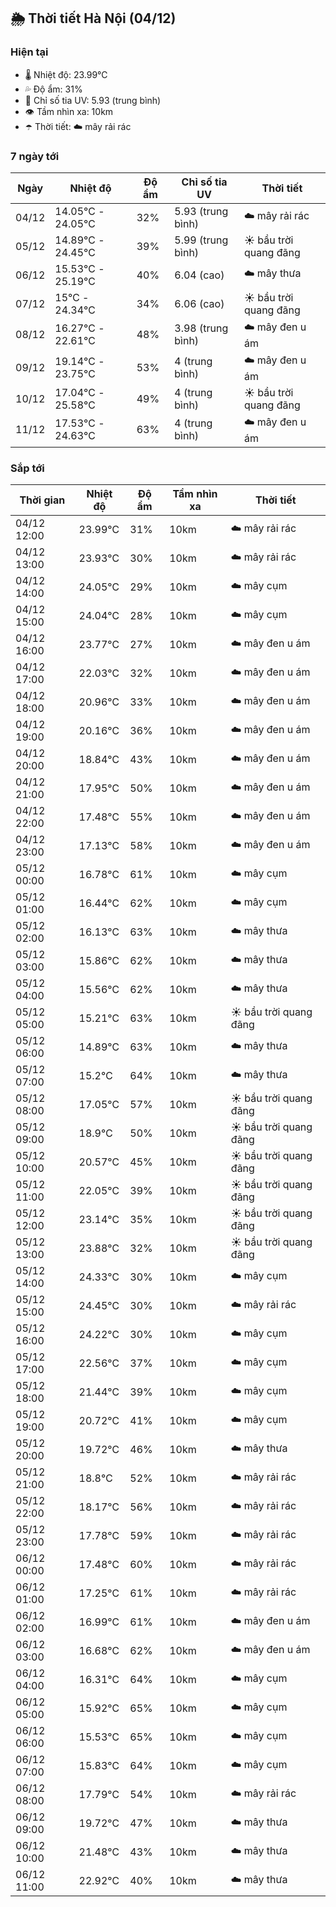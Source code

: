 ## 🌦️ Thời tiết Hà Nội (04/12)

### Hiện tại

- 🌡️ Nhiệt độ: 23.99℃
- 💦 Độ ẩm: 31%
- 🌟 Chỉ số tia UV: 5.93 (trung bình)
- 👁️ Tầm nhìn xa: 10km
- ☂️ Thời tiết: ☁️ mây rải rác

### 7 ngày tới

| Ngày | Nhiệt độ | Độ ẩm | Chỉ số tia UV | Thời tiết |
| --- | --- | --- | --- | --- |
| 04/12 | 14.05℃ - 24.05℃ | 32% | 5.93 (trung bình) | ☁️ mây rải rác |
| 05/12 | 14.89℃ - 24.45℃ | 39% | 5.99 (trung bình) | ☀️ bầu trời quang đãng |
| 06/12 | 15.53℃ - 25.19℃ | 40% | 6.04 (cao) | ☁️ mây thưa |
| 07/12 | 15℃ - 24.34℃ | 34% | 6.06 (cao) | ☀️ bầu trời quang đãng |
| 08/12 | 16.27℃ - 22.61℃ | 48% | 3.98 (trung bình) | ☁️ mây đen u ám |
| 09/12 | 19.14℃ - 23.75℃ | 53% | 4 (trung bình) | ☁️ mây đen u ám |
| 10/12 | 17.04℃ - 25.58℃ | 49% | 4 (trung bình) | ☀️ bầu trời quang đãng |
| 11/12 | 17.53℃ - 24.63℃ | 63% | 4 (trung bình) | ☁️ mây đen u ám |

### Sắp tới

| Thời gian | Nhiệt độ | Độ ẩm | Tầm nhìn xa | Thời tiết |
| --- | --- | --- | --- | --- |
| 04/12 12:00 | 23.99℃ | 31% | 10km | ☁️ mây rải rác |
| 04/12 13:00 | 23.93℃ | 30% | 10km | ☁️ mây rải rác |
| 04/12 14:00 | 24.05℃ | 29% | 10km | ☁️ mây cụm |
| 04/12 15:00 | 24.04℃ | 28% | 10km | ☁️ mây cụm |
| 04/12 16:00 | 23.77℃ | 27% | 10km | ☁️ mây đen u ám |
| 04/12 17:00 | 22.03℃ | 32% | 10km | ☁️ mây đen u ám |
| 04/12 18:00 | 20.96℃ | 33% | 10km | ☁️ mây đen u ám |
| 04/12 19:00 | 20.16℃ | 36% | 10km | ☁️ mây đen u ám |
| 04/12 20:00 | 18.84℃ | 43% | 10km | ☁️ mây đen u ám |
| 04/12 21:00 | 17.95℃ | 50% | 10km | ☁️ mây đen u ám |
| 04/12 22:00 | 17.48℃ | 55% | 10km | ☁️ mây đen u ám |
| 04/12 23:00 | 17.13℃ | 58% | 10km | ☁️ mây đen u ám |
| 05/12 00:00 | 16.78℃ | 61% | 10km | ☁️ mây cụm |
| 05/12 01:00 | 16.44℃ | 62% | 10km | ☁️ mây cụm |
| 05/12 02:00 | 16.13℃ | 63% | 10km | ☁️ mây thưa |
| 05/12 03:00 | 15.86℃ | 62% | 10km | ☁️ mây thưa |
| 05/12 04:00 | 15.56℃ | 62% | 10km | ☁️ mây thưa |
| 05/12 05:00 | 15.21℃ | 63% | 10km | ☀️ bầu trời quang đãng |
| 05/12 06:00 | 14.89℃ | 63% | 10km | ☁️ mây thưa |
| 05/12 07:00 | 15.2℃ | 64% | 10km | ☁️ mây thưa |
| 05/12 08:00 | 17.05℃ | 57% | 10km | ☀️ bầu trời quang đãng |
| 05/12 09:00 | 18.9℃ | 50% | 10km | ☀️ bầu trời quang đãng |
| 05/12 10:00 | 20.57℃ | 45% | 10km | ☀️ bầu trời quang đãng |
| 05/12 11:00 | 22.05℃ | 39% | 10km | ☀️ bầu trời quang đãng |
| 05/12 12:00 | 23.14℃ | 35% | 10km | ☀️ bầu trời quang đãng |
| 05/12 13:00 | 23.88℃ | 32% | 10km | ☀️ bầu trời quang đãng |
| 05/12 14:00 | 24.33℃ | 30% | 10km | ☁️ mây cụm |
| 05/12 15:00 | 24.45℃ | 30% | 10km | ☁️ mây rải rác |
| 05/12 16:00 | 24.22℃ | 30% | 10km | ☁️ mây cụm |
| 05/12 17:00 | 22.56℃ | 37% | 10km | ☁️ mây cụm |
| 05/12 18:00 | 21.44℃ | 39% | 10km | ☁️ mây cụm |
| 05/12 19:00 | 20.72℃ | 41% | 10km | ☁️ mây cụm |
| 05/12 20:00 | 19.72℃ | 46% | 10km | ☁️ mây thưa |
| 05/12 21:00 | 18.8℃ | 52% | 10km | ☁️ mây rải rác |
| 05/12 22:00 | 18.17℃ | 56% | 10km | ☁️ mây rải rác |
| 05/12 23:00 | 17.78℃ | 59% | 10km | ☁️ mây rải rác |
| 06/12 00:00 | 17.48℃ | 60% | 10km | ☁️ mây rải rác |
| 06/12 01:00 | 17.25℃ | 61% | 10km | ☁️ mây rải rác |
| 06/12 02:00 | 16.99℃ | 61% | 10km | ☁️ mây đen u ám |
| 06/12 03:00 | 16.68℃ | 62% | 10km | ☁️ mây đen u ám |
| 06/12 04:00 | 16.31℃ | 64% | 10km | ☁️ mây cụm |
| 06/12 05:00 | 15.92℃ | 65% | 10km | ☁️ mây cụm |
| 06/12 06:00 | 15.53℃ | 65% | 10km | ☁️ mây cụm |
| 06/12 07:00 | 15.83℃ | 64% | 10km | ☁️ mây cụm |
| 06/12 08:00 | 17.79℃ | 54% | 10km | ☁️ mây rải rác |
| 06/12 09:00 | 19.72℃ | 47% | 10km | ☁️ mây thưa |
| 06/12 10:00 | 21.48℃ | 43% | 10km | ☁️ mây thưa |
| 06/12 11:00 | 22.92℃ | 40% | 10km | ☁️ mây thưa |

